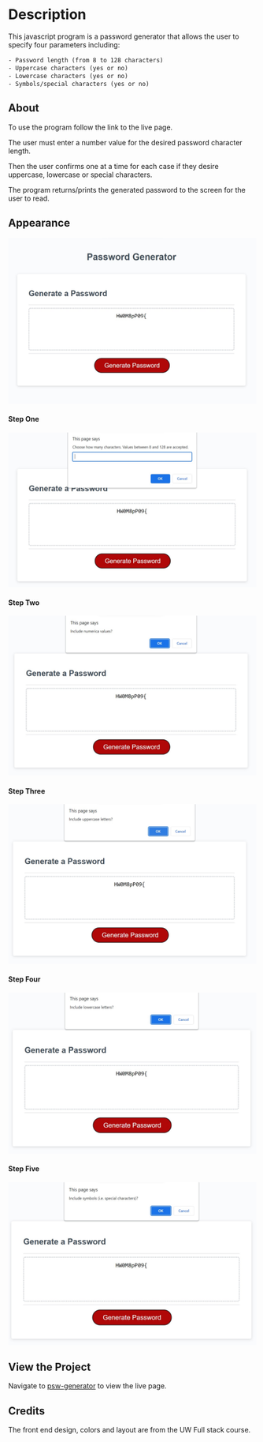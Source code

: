 # <password generator>

# Description

This javascript program is a password generator that allows the user to specify four parameters including:

    - Password length (from 8 to 128 characters)
    - Uppercase characters (yes or no)
    - Lowercase characters (yes or no)
    - Symbols/special characters (yes or no)

## About

To use the program follow the link to the live page.

The user must enter a number value for the desired password character length.

Then the user confirms one at a time for each case if they desire uppercase, lowercase or special characters. 

The program returns/prints the generated password to the screen for the user to read.

## Appearance

![Appearnce](/images/psw-generator-full.jpg)

#### Step One

![step 1](/images/psw-generator-length.jpg)

#### Step Two

![step 1](/images/psw-generator-numerical.jpg)

#### Step Three

![step 1](/images/psw-generator-uppercase.jpg)

#### Step Four

![step 1](/images/psw-generator-lowercase.jpg)

#### Step Five

![step 1](/images/psw-generator-special.jpg)


## View the Project
Navigate to [psw-generator](https://levisgaragegroupinc.github.io/psw-generator/) to view the live page.

## Credits
The front end design, colors and layout are from the UW Full stack course.